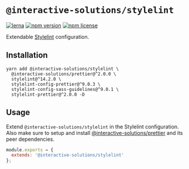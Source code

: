 # `@interactive-solutions/stylelint`

[![lerna](https://img.shields.io/badge/maintained%20with-lerna-cc00ff.svg)](https://lerna.js.org/)
[![npm version](https://img.shields.io/npm/v/@interactive-solutions/stylelint.svg)](https://www.npmjs.com/package/@interactive-solutions/stylelint)
[![npm license](https://img.shields.io/npm/l/@interactive-solutions/stylelint)](https://www.npmjs.com/package/@interactive-solutions/stylelint)

Extendable [Stylelint](https://stylelint.io/) configuration.

## Installation

```shell
yarn add @interactive-solutions/stylelint \
  @interactive-solutions/prettier@^2.0.0 \
  stylelint@^14.2.0 \
  stylelint-config-prettier@^9.0.3 \
  stylelint-config-sass-guidelines@^9.0.1 \
  stylelint-prettier@^2.0.0 -D
```

## Usage

Extend `@interactive-solutions/stylelint` in the Stylelint configuration. Also make sure to setup and install [@interactive-solutions/prettier](https://github.com/interactive-solutions/interactive-solutions-mono/tree/master/packages/prettier) and its peer dependencies.

```javascript
module.exports = {
  extends: '@interactive-solutions/stylelint'
};
```
